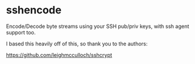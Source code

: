 # sshencode
Encode/Decode byte streams using your SSH pub/priv keys, with ssh agent support too.

I based this heavily off of this, so thank you to the authors:

https://github.com/leighmcculloch/sshcrypt
